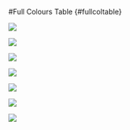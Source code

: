 #Full Colours Table {#fullcoltable}

![](Figures/t1.png)

![](Figures/t2.png)

![](Figures/t3.png)

![](Figures/t4.png)

![](Figures/t5.png)

![](Figures/t6.png)

![](Figures/t7.png)




